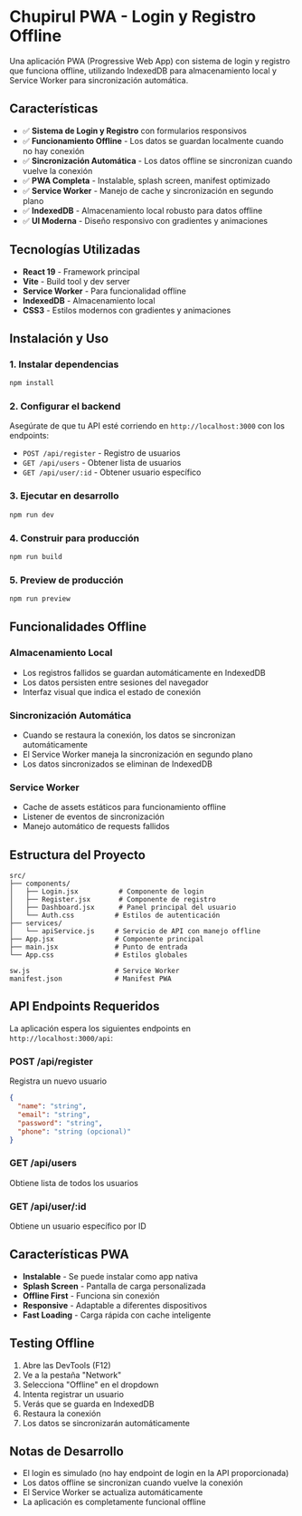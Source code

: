 # Chupirul PWA - Login y Registro Offline

Una aplicación PWA (Progressive Web App) con sistema de login y registro que funciona offline, utilizando IndexedDB para almacenamiento local y Service Worker para sincronización automática.

## Características

- ✅ **Sistema de Login y Registro** con formularios responsivos
- ✅ **Funcionamiento Offline** - Los datos se guardan localmente cuando no hay conexión
- ✅ **Sincronización Automática** - Los datos offline se sincronizan cuando vuelve la conexión
- ✅ **PWA Completa** - Instalable, splash screen, manifest optimizado
- ✅ **Service Worker** - Manejo de cache y sincronización en segundo plano
- ✅ **IndexedDB** - Almacenamiento local robusto para datos offline
- ✅ **UI Moderna** - Diseño responsivo con gradientes y animaciones

## Tecnologías Utilizadas

- **React 19** - Framework principal
- **Vite** - Build tool y dev server
- **Service Worker** - Para funcionalidad offline
- **IndexedDB** - Almacenamiento local
- **CSS3** - Estilos modernos con gradientes y animaciones

## Instalación y Uso

### 1. Instalar dependencias
```bash
npm install
```

### 2. Configurar el backend
Asegúrate de que tu API esté corriendo en `http://localhost:3000` con los endpoints:
- `POST /api/register` - Registro de usuarios
- `GET /api/users` - Obtener lista de usuarios
- `GET /api/user/:id` - Obtener usuario específico

### 3. Ejecutar en desarrollo
```bash
npm run dev
```

### 4. Construir para producción
```bash
npm run build
```

### 5. Preview de producción
```bash
npm run preview
```

## Funcionalidades Offline

### Almacenamiento Local
- Los registros fallidos se guardan automáticamente en IndexedDB
- Los datos persisten entre sesiones del navegador
- Interfaz visual que indica el estado de conexión

### Sincronización Automática
- Cuando se restaura la conexión, los datos se sincronizan automáticamente
- El Service Worker maneja la sincronización en segundo plano
- Los datos sincronizados se eliminan de IndexedDB

### Service Worker
- Cache de assets estáticos para funcionamiento offline
- Listener de eventos de sincronización
- Manejo automático de requests fallidos

## Estructura del Proyecto

```
src/
├── components/
│   ├── Login.jsx          # Componente de login
│   ├── Register.jsx       # Componente de registro
│   ├── Dashboard.jsx      # Panel principal del usuario
│   └── Auth.css          # Estilos de autenticación
├── services/
│   └── apiService.js     # Servicio de API con manejo offline
├── App.jsx               # Componente principal
├── main.jsx              # Punto de entrada
└── App.css               # Estilos globales

sw.js                     # Service Worker
manifest.json             # Manifest PWA
```

## API Endpoints Requeridos

La aplicación espera los siguientes endpoints en `http://localhost:3000/api`:

### POST /api/register
Registra un nuevo usuario
```json
{
  "name": "string",
  "email": "string", 
  "password": "string",
  "phone": "string (opcional)"
}
```

### GET /api/users
Obtiene lista de todos los usuarios

### GET /api/user/:id
Obtiene un usuario específico por ID

## Características PWA

- **Instalable** - Se puede instalar como app nativa
- **Splash Screen** - Pantalla de carga personalizada
- **Offline First** - Funciona sin conexión
- **Responsive** - Adaptable a diferentes dispositivos
- **Fast Loading** - Carga rápida con cache inteligente

## Testing Offline

1. Abre las DevTools (F12)
2. Ve a la pestaña "Network"
3. Selecciona "Offline" en el dropdown
4. Intenta registrar un usuario
5. Verás que se guarda en IndexedDB
6. Restaura la conexión
7. Los datos se sincronizarán automáticamente

## Notas de Desarrollo

- El login es simulado (no hay endpoint de login en la API proporcionada)
- Los datos offline se sincronizan cuando vuelve la conexión
- El Service Worker se actualiza automáticamente
- La aplicación es completamente funcional offline